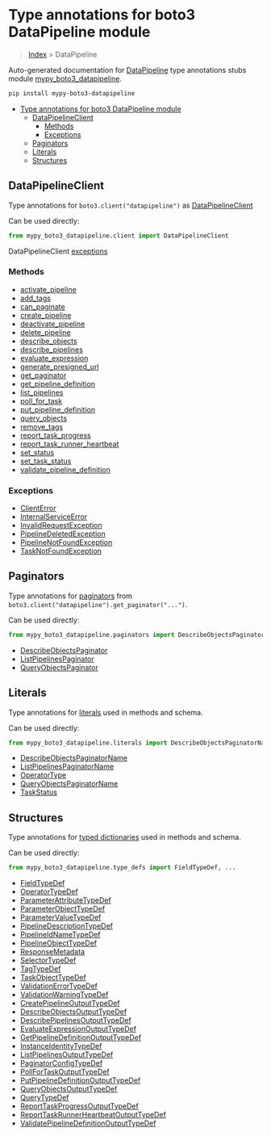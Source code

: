 # Type annotations for boto3 DataPipeline module

> [Index](../index.md) > DataPipeline

Auto-generated documentation for [DataPipeline](https://boto3.amazonaws.com/v1/documentation/api/latest/reference/services/datapipeline.html#DataPipeline)
type annotations stubs module [mypy_boto3_datapipeline](https://pypi.org/project/mypy-boto3-datapipeline/).

```bash
pip install mypy-boto3-datapipeline
```

- [Type annotations for boto3 DataPipeline module](#type-annotations-for-boto3-datapipeline-module)
  - [DataPipelineClient](#datapipelineclient)
    - [Methods](#methods)
    - [Exceptions](#exceptions)
  - [Paginators](#paginators)
  - [Literals](#literals)
  - [Structures](#structures)

## DataPipelineClient

Type annotations for  `boto3.client("datapipeline")` as [DataPipelineClient](./client.md)

Can be used directly:

```python
from mypy_boto3_datapipeline.client import DataPipelineClient
```


DataPipelineClient [exceptions](./client.md#exceptions)



### Methods
- [activate_pipeline](./client.md#activate-pipeline)
- [add_tags](./client.md#add-tags)
- [can_paginate](./client.md#can-paginate)
- [create_pipeline](./client.md#create-pipeline)
- [deactivate_pipeline](./client.md#deactivate-pipeline)
- [delete_pipeline](./client.md#delete-pipeline)
- [describe_objects](./client.md#describe-objects)
- [describe_pipelines](./client.md#describe-pipelines)
- [evaluate_expression](./client.md#evaluate-expression)
- [generate_presigned_url](./client.md#generate-presigned-url)
- [get_paginator](./client.md#get-paginator)
- [get_pipeline_definition](./client.md#get-pipeline-definition)
- [list_pipelines](./client.md#list-pipelines)
- [poll_for_task](./client.md#poll-for-task)
- [put_pipeline_definition](./client.md#put-pipeline-definition)
- [query_objects](./client.md#query-objects)
- [remove_tags](./client.md#remove-tags)
- [report_task_progress](./client.md#report-task-progress)
- [report_task_runner_heartbeat](./client.md#report-task-runner-heartbeat)
- [set_status](./client.md#set-status)
- [set_task_status](./client.md#set-task-status)
- [validate_pipeline_definition](./client.md#validate-pipeline-definition)




### Exceptions
- [ClientError](./client.md#clienterror)
- [InternalServiceError](./client.md#internalserviceerror)
- [InvalidRequestException](./client.md#invalidrequestexception)
- [PipelineDeletedException](./client.md#pipelinedeletedexception)
- [PipelineNotFoundException](./client.md#pipelinenotfoundexception)
- [TaskNotFoundException](./client.md#tasknotfoundexception)






## Paginators

Type annotations for [paginators](./paginators.md) from `boto3.client("datapipeline").get_paginator("...")`.

Can be used directly:

```python
from mypy_boto3_datapipeline.paginators import DescribeObjectsPaginator, ...
```

- [DescribeObjectsPaginator](./paginators.md#describeobjectspaginator)
- [ListPipelinesPaginator](./paginators.md#listpipelinespaginator)
- [QueryObjectsPaginator](./paginators.md#queryobjectspaginator)






## Literals

Type annotations for [literals](./literals.md) used in methods and schema.

Can be used directly:

```python
from mypy_boto3_datapipeline.literals import DescribeObjectsPaginatorName, ...
```

- [DescribeObjectsPaginatorName](./literals.md#describeobjectspaginatorname)
- [ListPipelinesPaginatorName](./literals.md#listpipelinespaginatorname)
- [OperatorType](./literals.md#operatortype)
- [QueryObjectsPaginatorName](./literals.md#queryobjectspaginatorname)
- [TaskStatus](./literals.md#taskstatus)




## Structures


Type annotations for [typed dictionaries](./type_defs.md) used in methods and schema.

Can be used directly:

```python
from mypy_boto3_datapipeline.type_defs import FieldTypeDef, ...
```

- [FieldTypeDef](./type_defs.md#fieldtypedef)
- [OperatorTypeDef](./type_defs.md#operatortypedef)
- [ParameterAttributeTypeDef](./type_defs.md#parameterattributetypedef)
- [ParameterObjectTypeDef](./type_defs.md#parameterobjecttypedef)
- [ParameterValueTypeDef](./type_defs.md#parametervaluetypedef)
- [PipelineDescriptionTypeDef](./type_defs.md#pipelinedescriptiontypedef)
- [PipelineIdNameTypeDef](./type_defs.md#pipelineidnametypedef)
- [PipelineObjectTypeDef](./type_defs.md#pipelineobjecttypedef)
- [ResponseMetadata](./type_defs.md#responsemetadata)
- [SelectorTypeDef](./type_defs.md#selectortypedef)
- [TagTypeDef](./type_defs.md#tagtypedef)
- [TaskObjectTypeDef](./type_defs.md#taskobjecttypedef)
- [ValidationErrorTypeDef](./type_defs.md#validationerrortypedef)
- [ValidationWarningTypeDef](./type_defs.md#validationwarningtypedef)
- [CreatePipelineOutputTypeDef](./type_defs.md#createpipelineoutputtypedef)
- [DescribeObjectsOutputTypeDef](./type_defs.md#describeobjectsoutputtypedef)
- [DescribePipelinesOutputTypeDef](./type_defs.md#describepipelinesoutputtypedef)
- [EvaluateExpressionOutputTypeDef](./type_defs.md#evaluateexpressionoutputtypedef)
- [GetPipelineDefinitionOutputTypeDef](./type_defs.md#getpipelinedefinitionoutputtypedef)
- [InstanceIdentityTypeDef](./type_defs.md#instanceidentitytypedef)
- [ListPipelinesOutputTypeDef](./type_defs.md#listpipelinesoutputtypedef)
- [PaginatorConfigTypeDef](./type_defs.md#paginatorconfigtypedef)
- [PollForTaskOutputTypeDef](./type_defs.md#pollfortaskoutputtypedef)
- [PutPipelineDefinitionOutputTypeDef](./type_defs.md#putpipelinedefinitionoutputtypedef)
- [QueryObjectsOutputTypeDef](./type_defs.md#queryobjectsoutputtypedef)
- [QueryTypeDef](./type_defs.md#querytypedef)
- [ReportTaskProgressOutputTypeDef](./type_defs.md#reporttaskprogressoutputtypedef)
- [ReportTaskRunnerHeartbeatOutputTypeDef](./type_defs.md#reporttaskrunnerheartbeatoutputtypedef)
- [ValidatePipelineDefinitionOutputTypeDef](./type_defs.md#validatepipelinedefinitionoutputtypedef)
